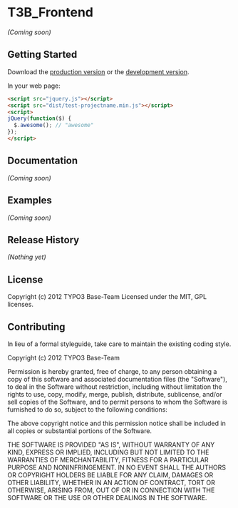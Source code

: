 # T3B_Frontend

_(Coming soon)_

Getting Started
-------------------------
Download the [production version][download-master] or the [development version][download-dev].

[download-master]: https://github.com/t3b/t3b_frontend/zipball/master
[download-dev]: https://github.com/t3b/t3b_frontend/zipball/master

In your web page:

```html
<script src="jquery.js"></script>
<script src="dist/test-projectname.min.js"></script>
<script>
jQuery(function($) {
  $.awesome(); // "awesome"
});
</script>
```

Documentation
-------------------------
_(Coming soon)_

Examples
-------------------------
_(Coming soon)_

Release History
-------------------------
_(Nothing yet)_

License
-------------------------
Copyright (c) 2012 TYPO3 Base-Team 
Licensed under the MIT, GPL licenses.

Contributing
-------------------------
In lieu of a formal styleguide, take care to maintain the existing coding style.






Copyright (c) 2012 TYPO3 Base-Team

Permission is hereby granted, free of charge, to any person
obtaining a copy of this software and associated documentation
files (the "Software"), to deal in the Software without
restriction, including without limitation the rights to use,
copy, modify, merge, publish, distribute, sublicense, and/or sell
copies of the Software, and to permit persons to whom the
Software is furnished to do so, subject to the following
conditions:

The above copyright notice and this permission notice shall be
included in all copies or substantial portions of the Software.

THE SOFTWARE IS PROVIDED "AS IS", WITHOUT WARRANTY OF ANY KIND,
EXPRESS OR IMPLIED, INCLUDING BUT NOT LIMITED TO THE WARRANTIES
OF MERCHANTABILITY, FITNESS FOR A PARTICULAR PURPOSE AND
NONINFRINGEMENT. IN NO EVENT SHALL THE AUTHORS OR COPYRIGHT
HOLDERS BE LIABLE FOR ANY CLAIM, DAMAGES OR OTHER LIABILITY,
WHETHER IN AN ACTION OF CONTRACT, TORT OR OTHERWISE, ARISING
FROM, OUT OF OR IN CONNECTION WITH THE SOFTWARE OR THE USE OR
OTHER DEALINGS IN THE SOFTWARE.
